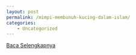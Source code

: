```yaml
---
layout: post
permalink: /mimpi-membunuh-kucing-dalam-islam/
categories:
    - Uncategorized
---
```


[Baca Selengkapnya](/08)